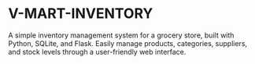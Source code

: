 # V-MART-INVENTORY
A simple inventory management system for a grocery store, built with Python, SQLite, and Flask. Easily manage products, categories, suppliers, and stock levels through a user-friendly web interface.
